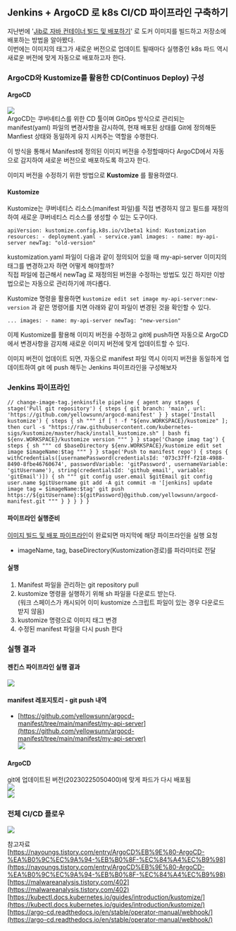 ## Jenkins + ArgoCD 로 k8s CI/CD 파이프라인 구축하기

지난번에 '[Jib로 자바 컨테이너 빌드 및 배포하기](https://velog.io/@yellowsunn/Jib%EB%A1%9C-%EC%9E%90%EB%B0%94-%EC%BB%A8%ED%85%8C%EC%9D%B4%EB%84%88-%EB%B9%8C%EB%93%9C-%EB%B0%8F-%EB%B0%B0%ED%8F%AC%ED%95%98%EA%B8%B0)' 로 도커 이미지를 빌드하고 저장소에 배포하는 방법을 알아봤다.  
이번에는 이미지의 태그가 새로운 버전으로 업데이트 될때마다 실행중인 k8s 파드 역시 새로운 버전에 맞게 자동으로 배포하고자 한다.

### ArgoCD와 Kustomize를 활용한 CD(Continuos Deploy) 구성

#### ArgoCD

![](https://velog.velcdn.com/images/yellowsunn/post/cb05f082-f90c-41f7-8905-5fa31ecee38d/image.png)  
ArgoCD는 쿠버네티스를 위한 CD 툴이며 GitOps 방식으로 관리되는 manifest(yaml) 파일의 변경사항을 감시하여, 현재 배포된 상태를 Git에 정의해둔 Manfiest 상태와 동일하게 유지 시켜주는 역할을 수행한다.

이 방식을 통해서 Manifest에 정의된 이미지 버전을 수정할때마다 ArgoCD에서 자동으로 감지하여 새로운 버전으로 배포하도록 하고자 한다.

이미지 버전을 수정하기 위한 방법으로 **Kustomize** 를 활용하였다.

#### Kustomize

Kustomize는 쿠버네티스 리소스(manifest 파일)를 직접 변경하지 않고 필드를 재정의하여 새로운 쿠버네티스 리소스를 생성할 수 있는 도구이다.

```null
apiVersion: kustomize.config.k8s.io/v1beta1 kind: Kustomization resources: - deployment.yaml - service.yaml images: - name: my-api-server newTag: "old-version"
```

kustomization.yaml 파일이 다음과 같이 정의되어 있을 때 my-api-server 이미지의 태그를 변경하고자 하면 어떻게 해야할까?  
직접 파일에 접근해서 newTag 로 재정의된 버전을 수정하는 방법도 있긴 하지만 이방법으로는 자동으로 관리하기에 까다롭다.

Kustomize 명령을 활용하면 `kustomize edit set image my-api-server:new-version` 과 같은 명령어를 치면 아래와 같이 파일이 변경된 것을 확인할 수 있다.

```null
... images: - name: my-api-server newTag: "new-version"
```

이제 Kustomize를 활용해 이미지 버전을 수정하고 git에 push하면 자동으로 ArgoCD 에서 변경사항을 감지해 새로운 이미지 버전에 맞게 업데이트할 수 있다.

이미지 버전이 업데이트 되면, 자동으로 manifest 파일 역시 이미지 버전을 동일하게 업데이트하여 git 에 push 해두는 Jenkins 파이프라인을 구성해보자

### Jenkins 파이프라인

```jenkinsfile
// change-image-tag.jenkinsfile pipeline { agent any stages { stage('Pull git repository') { steps { git branch: 'main', url: 'https://github.com/yellowsunn/argocd-manifest' } } stage('Install kustomize') { steps { sh """ if [ ! -f "${env.WORKSPACE}/kustomize" ]; then curl -s "https://raw.githubusercontent.com/kubernetes-sigs/kustomize/master/hack/install_kustomize.sh" | bash fi ${env.WORKSPACE}/kustomize version """ } } stage('Change imag tag') { steps { sh """ cd $baseDirectory ${env.WORKSPACE}/kustomize edit set image $imageName:$tag """ } } stage('Push to manifest repo') { steps { withCredentials([usernamePassword(credentialsId: '073c37ff-f218-4988-8490-8fbe46760674', passwordVariable: 'gitPassword', usernameVariable: 'gitUsername'), string(credentialsId: 'github_email', variable: 'gitEmail')]) { sh """ git config user.email $gitEmail git config user.name $gitUsername git add -A git commit -m '[jenkins] update image tag = $imageName:$tag' git push https://${gitUsername}:${gitPassword}@github.com/yellowsunn/argocd-manifest.git """ } } } } }
```

#### 파이프라인 실행준비

[이미지 빌드 및 배포 파이프라인](https://github.com/yellowsunn/local-iac/blob/main/jenkins/application/my-api-server-deploy.jenkinsfile)이 완료되면 마지막에 해당 파이프라인을 실행 요청

-   imageName, tag, baseDirectory(Kustomization경로)를 파라미터로 전달

#### 실행

1.  Manifest 파일을 관리하는 git repository pull
2.  kustomize 명령을 실행하기 위해 sh 파일을 다운로드 받는다.  
    (워크 스페이스가 캐시되어 이미 kustomize 스크립트 파일이 있는 경우 다운로드 받지 않음)
3.  kustomize 명령으로 이미지 태그 변경
4.  수정된 manifest 파일을 다시 push 한다

### 실행 결과

#### 젠킨스 파이프라인 실행 결과

![](https://velog.velcdn.com/images/yellowsunn/post/7792a577-dd28-42dc-8561-e8e073d5636c/image.png)

#### manifest 레포지토리 - git push 내역

-   [https://github.com/yellowsunn/argocd-manifest/tree/main/manifest/my-api-server](https://github.com/yellowsunn/argocd-manifest/tree/main/manifest/my-api-server)  
    ![](https://velog.velcdn.com/images/yellowsunn/post/c8756c30-2c69-41d6-8d2c-f48f6943ba81/image.png)

#### ArgoCD

git에 업데이트된 버전(20230225050400)에 맞게 파드가 다시 배포됨  
![](https://velog.velcdn.com/images/yellowsunn/post/616ce6cd-548b-4efd-83bf-2883fa3933c3/image.png)  
![](https://velog.velcdn.com/images/yellowsunn/post/3067b7ad-fa22-4fde-a874-04e800e21624/image.png)

### 전체 CI/CD 플로우

![](https://velog.velcdn.com/images/yellowsunn/post/bd2eeb38-c747-4edf-ae47-997dde1120f7/image.png)

참고자료  
[https://nayoungs.tistory.com/entry/ArgoCD%EB%9E%80-ArgoCD-%EA%B0%9C%EC%9A%94-%EB%B0%8F-%EC%84%A4%EC%B9%98](https://nayoungs.tistory.com/entry/ArgoCD%EB%9E%80-ArgoCD-%EA%B0%9C%EC%9A%94-%EB%B0%8F-%EC%84%A4%EC%B9%98)  
[https://malwareanalysis.tistory.com/402](https://malwareanalysis.tistory.com/402)  
[https://kubectl.docs.kubernetes.io/guides/introduction/kustomize/](https://kubectl.docs.kubernetes.io/guides/introduction/kustomize/)  
[https://argo-cd.readthedocs.io/en/stable/operator-manual/webhook/](https://argo-cd.readthedocs.io/en/stable/operator-manual/webhook/)
